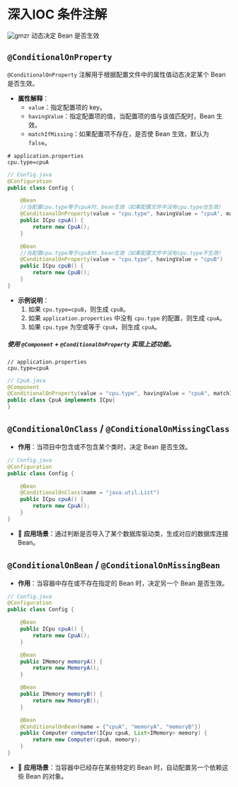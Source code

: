 # 深入IOC 条件注解
![gmzr](../Source/img/demon_slayer_kimetsu_no_yaiba.png)
动态决定 Bean 是否生效
## `@ConditionalOnProperty`
`@ConditionalOnProperty` 注解用于根据配置文件中的属性值动态决定某个 Bean 是否生效。

- **属性解释**：
  - `value`：指定配置项的 key。
  - `havingValue`：指定配置项的值，当配置项的值与该值匹配时，Bean 生效。
  - `matchIfMissing`：如果配置项不存在，是否使 Bean 生效，默认为 `false`。

```properties
# application.properties
cpu.type=cpuA
```

```java
// Config.java
@Configuration
public class Config {

    @Bean
    //当配置cpu.type等于cpuA时，bean生效（如果配置文件中没有cpu.type也生效）
    @ConditionalOnProperty(value = "cpu.type", havingValue = "cpuA", matchIfMissing = true)
    public ICpu cpuA() {
        return new CpuA();
    }

    @Bean
    //当配置cpu.type等于cpuB时，bean生效（如果配置文件中没有cpu.type不生效）
    @ConditionalOnProperty(value = "cpu.type", havingValue = "cpuB")
    public ICpu cpuB() {
        return new CpuB();
    }
}
```

- **示例说明**：
  1. 如果 `cpu.type=cpuB`，则生成 `cpuB`。
  2. 如果 `application.properties` 中没有 `cpu.type` 的配置，则生成 `cpuA`。
  3. 如果 `cpu.type` 为空或等于 `cpuA`，则生成 `cpuA`。

##### 使用 `@Component` + `@ConditionalOnProperty` 实现上述功能。
```properties
// application.properties  
cpu.type=cpuA
```
```java
// CpuA.java  
@Component  
@ConditionalOnProperty(value = "cpu.type", havingValue = "cpuA", matchIfMissing = true)  
public class CpuA implements ICpu{  
}
```

## `@ConditionalOnClass` / `@ConditionalOnMissingClass`
- **作用**：当项目中包含或不包含某个类时，决定 Bean 是否生效。

```java
// Config.java
@Configuration
public class Config {

    @Bean
    @ConditionalOnClass(name = "java.util.List")
    public ICpu cpuA() {
        return new CpuA();
    }
}
```

  * 💎   **应用场景**：通过判断是否导入了某个数据库驱动类，生成对应的数据库连接 Bean。

## `@ConditionalOnBean` / `@ConditionalOnMissingBean`
- **作用**：当容器中存在或不存在指定的 Bean 时，决定另一个 Bean 是否生效。

```java
// Config.java
@Configuration
public class Config {

    @Bean
    public ICpu cpuA() {
        return new CpuA();
    }

    @Bean
    public IMemory memoryA() {
        return new MemoryA();
    }

    @Bean
    public IMemory memoryB() {
        return new MemoryB();
    }

    @Bean
    @ConditionalOnBean(name = {"cpuA", "memoryA", "memoryB"})
    public Computer computer(ICpu cpuA, List<IMemory> memory) {
        return new Computer(cpuA, memory);
    }
}
```

 * 💎   **应用场景**：当容器中已经存在某些特定的 Bean 时，自动配置另一个依赖这些 Bean 的对象。